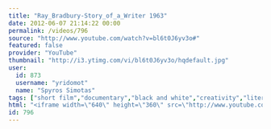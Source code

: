 ```yaml
---
title: "Ray_Bradbury-Story_of_a_Writer 1963"
date: 2012-06-07 21:14:22 00:00
permalink: /videos/796
source: "http://www.youtube.com/watch?v=bl6t0J6yv3o#"
featured: false
provider: "YouTube"
thumbnail: "http://i3.ytimg.com/vi/bl6t0J6yv3o/hqdefault.jpg"
user:
  id: 873
  username: "yridomot"
  name: "Spyros Simotas"
tags: ["short film","documentary","black and white","creativity","literature","archive"]
html: "<iframe width=\"640\" height=\"360\" src=\"http://www.youtube.com/embed/bl6t0J6yv3o?wmode=transparent&fs=1&feature=oembed\" frameborder=\"0\" allowfullscreen></iframe>"
id: 796
---
```


